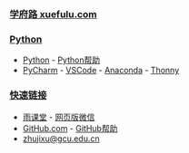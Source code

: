 ### **[学府路 xuefulu.com](http://xuefulu.com/)**

### **[Python](https://www.python.org/)**
+ [Python](https://www.python.org/downloads/) - [Python帮助](https://docs.python.org/zh-cn/3/)
+ [PyCharm](http://www.jetbrains.com/pycharm/download/) - [VSCode](https://code.visualstudio.com/) - [Anaconda](https://www.anaconda.com/distribution/) - [Thonny](https://thonny.org/)

### **[快速链接](https://github.com/login)**
+ [雨课堂](https://www.yuketang.cn/web) - [网页版微信](https://wx.qq.com/)
+ [GitHub.com](https://github.com/login) - [GitHub帮助](https://help.github.com/cn)
+ <zhujixu@gcu.edu.cn>

